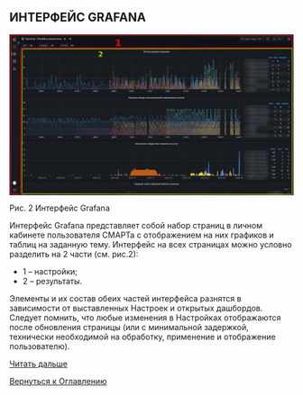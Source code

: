 ## ИНТЕРФЕЙС GRAFANA

<img src="img/interface.png" alt="Интерфейс Grafana" align=top>

Рис. 2 Интерфейс Grafana

Интерфейс Grafana представляет собой набор страниц в личном кабинете пользователя СМАРТа с отображением на них графиков и таблиц на заданную тему. 
Интерфейс на всех страницах можно условно разделить на 2 части (см. рис.2):
- 1 – настройки;
- 2 – результаты.

Элементы и их состав обеих частей интерфейса разнятся в зависимости от выставленных Настроек и открытых дашбордов. 
Следует помнить, что любые изменения в Настройках отображаются после обновления страницы (или с минимальной задержкой, технически необходимой на обработку, применение и отображение пользователю).

[Читать дальше](chapter-6.md)

[Вернуться к Оглавлению](Readme.md)
